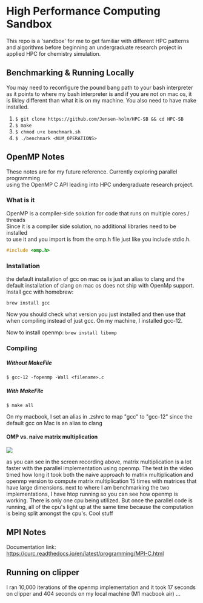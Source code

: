 # High Performance Computing Sandbox

This repo is a 'sandbox' for me to get familiar with different HPC patterns and algorithms before beginning an undergraduate research project in applied HPC for chemistry simulation. <br>

## Benchmarking & Running Locally

You may need to reconfigure the pound bang path to your bash interpreter as it points
to where my bash interpreter is and if you are not on mac os, it is likley different than
what it is on my machine. You also need to have make installed.

1. `$ git clone https://github.com/Jensen-holm/HPC-SB && cd HPC-SB` <br>
2. `$ make` <br>
3. `$ chmod u+x benchmark.sh` <br>
4. `$ ./benchmark <NUM_OPERATIONS>` <br>

## OpenMP Notes

These notes are for my future reference. Currently exploring parallel programming <br>
using the OpenMP C API leading into HPC undergraduate research project. <br>

### What is it

OpenMP is a compiler-side solution for code that runs on multiple cores / threads <br>
Since it is a compiler side solution, no additional libraries need to be installed <br>
to use it and you import is from the omp.h file just like you include stdio.h. <br> 

```c
#include <omp.h>
```

### Installation

the default installation of gcc on mac os is just an alias to clang and the default installation of clang on mac os does not ship with OpenMp support. Install gcc with homebrew: <br> 

`brew install gcc` <br>

Now you should check what version you just installed and then use that when compiling instead of just gcc. On my machine, I installed gcc-12.

Now to install openmp:
`brew install libomp`

### Compiling

##### Without MakeFile
`$ gcc-12 -fopenmp -Wall <filename>.c`

##### With MakeFile
`$ make all` <br>

On my macbook, I set an alias in .zshrc to map "gcc" to "gcc-12" since the default gcc on Mac is an alias to clang

#### OMP vs. naive matrix multiplication

![](https://github.com/Jensen-holm/HPC-SB/blob/main/demos/benchmark_demo.gif)

as you can see in the screen recording above, matrix multiplication is a lot faster with the parallel implementation using openmp.
The test in the video timed how long it took both the naive approach to matrix multiplication and openmp version to compute matrix multiplication 15 times with matrices that have large dimensions. next to where I am benchmarking the two implementations, I have htop running so you can see how openmp is working. There is only one cpu being utilized. But once the parallel code is running, all of the cpu's light up at the same time because the computation is being split amongst the cpu's. Cool stuff

## MPI Notes

Documentation link: https://curc.readthedocs.io/en/latest/programming/MPI-C.html



## Running on clipper

I ran 10,000 iterations of the openmp implementation and it took 17 seconds <br>
on clipper and 404 seconds on my local machine (M1 macbook air) ...


